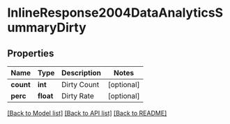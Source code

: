 # InlineResponse2004DataAnalyticsSummaryDirty

## Properties
Name | Type | Description | Notes
------------ | ------------- | ------------- | -------------
**count** | **int** | Dirty Count | [optional] 
**perc** | **float** | Dirty Rate | [optional] 

[[Back to Model list]](../README.md#documentation-for-models) [[Back to API list]](../README.md#documentation-for-api-endpoints) [[Back to README]](../README.md)


